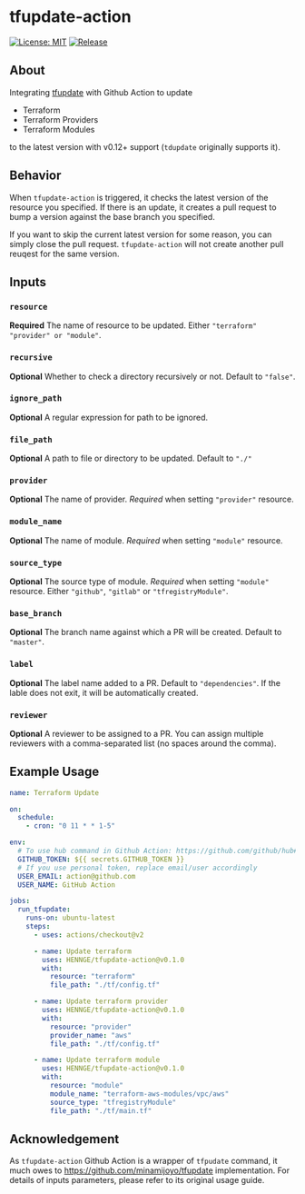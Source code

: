 # tfupdate-action

[![License: MIT](https://img.shields.io/badge/License-MIT-blue.svg)](LICENSE)
[![Release](https://img.shields.io/github/v/release/HENNGE/tfupdate-action)](https://github.com/HENNGE/tfupdate-action/releases)

## About

Integrating [tfupdate](https://github.com/minamijoyo/tfupdate) with Github Action to update

- Terraform
- Terraform Providers
- Terraform Modules

to the latest version with v0.12+ support (`tdupdate` originally supports it).

## Behavior

When `tfupdate-action` is triggered, it checks the latest version of the resource you specified. If there is an update, it creates a pull request to bump a version against the base branch you specified.

If you want to skip the current latest version for some reason, you can simply close the pull request. `tfupdate-action` will not create another pull reuqest for the same version.

## Inputs

### `resource`

**Required** The name of resource to be updated. Either `"terraform"` `"provider" or "module"`.

### `recursive`

**Optional** Whether to check a directory recursively or not. Default to `"false"`.

### `ignore_path`

**Optional** A regular expression for path to be ignored.

### `file_path`

**Optional** A path to file or directory to be updated. Default to `"./"`

### `provider`

**Optional** The name of provider. *Required* when setting `"provider"` resource.

### `module_name`

**Optional** The name of module. *Required* when setting `"module"` resource.

### `source_type`

**Optional** The source type of module. *Required* when setting `"module"` resource. Either `"github"`, `"gitlab"` or `"tfregistryModule"`.

### `base_branch`

**Optional** The branch name against which a PR will be created. Default to `"master"`.

### `label`

**Optional** The label name added to a PR. Default to `"dependencies"`. If the lable does not exit, it will be automatically created.

### `reviewer`

**Optional** A reviewer to be assigned to a PR. You can assign multiple reviewers with a comma-separated list (no spaces around the comma).

## Example Usage

```yml
name: Terraform Update

on:
  schedule:
    - cron: "0 11 * * 1-5"

env:
  # To use hub command in Github Action: https://github.com/github/hub#github-actions
  GITHUB_TOKEN: ${{ secrets.GITHUB_TOKEN }}
  # If you use personal token, replace email/user accordingly
  USER_EMAIL: action@github.com
  USER_NAME: GitHub Action

jobs:
  run_tfupdate:
    runs-on: ubuntu-latest
    steps:
      - uses: actions/checkout@v2

      - name: Update terraform
        uses: HENNGE/tfupdate-action@v0.1.0
        with:
          resource: "terraform"
          file_path: "./tf/config.tf"

      - name: Update terraform provider
        uses: HENNGE/tfupdate-action@v0.1.0
        with:
          resource: "provider"
          provider_name: "aws"
          file_path: "./tf/config.tf"

      - name: Update terraform module
        uses: HENNGE/tfupdate-action@v0.1.0
        with:
          resource: "module"
          module_name: "terraform-aws-modules/vpc/aws"
          source_type: "tfregistryModule"
          file_path: "./tf/main.tf"
```

## Acknowledgement

As `tfupdate-action` Github Action is a wrapper of `tfpudate` command, it much owes to https://github.com/minamijoyo/tfupdate implementation. For details of inputs parameters, please refer to its original usage guide.
